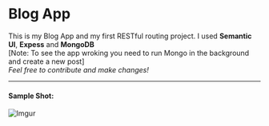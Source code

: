 # Blog App
This is my Blog App and my first RESTful routing project. I used **Semantic UI**, **Expess** and **MongoDB** <br>
[Note: To see the app wroking you need to run Mongo in the background and create a new post]<br>
*Feel free to contribute and make changes!* <br> <hr>
#### Sample Shot:<br>
![Imgur](https://i.imgur.com/1XN1vX5.png)

